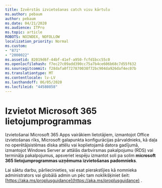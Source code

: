 ```yaml
---
title: Izvērstās izvietošanas catch visu kārtulu
ms.author: pebaum
author: pebaum
ms.date: 04/21/2020
ms.audience: ITPro
ms.topic: article
ROBOTS: NOINDEX, NOFOLLOW
localization_priority: Normal
ms.custom:
- "871"
- "2000022"
ms.assetid: 82019d6f-44bf-41ef-a950-fcfd1bcc55c0
ms.openlocfilehash: f7ec27c09add390cc75a7b4ce606b68c7d55f632
ms.sourcegitcommit: f28dafa0f727870038f72bc904da926daf4ec07b
ms.translationtype: MT
ms.contentlocale: lv-LV
ms.lasthandoff: 06/05/2020
ms.locfileid: "44580858"
---
```

# <a name="deploy-microsoft-365-apps"></a>Izvietot Microsoft 365 lietojumprogrammas

Izvietošanai Microsoft 365 Apps vairākiem lietotājiem, izmantojot Office izvietošanas rīks, Microsoft galapunkta konfigurācijas pārvaldnieks, kā daļa no operētājsistēmas diska attēlu vai koplietojamā datora gadījumā, izmantojot Windows Server ar attālās darbvirsmas pakalpojumu (RDS) vai termināļa pakalpojumus, apsveriet iespēju izmantot soli pa solim **microsoft 365 lietojumprogrammas uzņēmuma izvietošanas padomnieks**.
  
Lai sāktu darbu, pārliecinieties, vai esat pierakstījies kā nomnieka administrators vai globālā admin un pēc tam noklikšķiniet šeit: [https://aka.ms/proplusguidance](https://aka.ms/proplusguidance) .
  